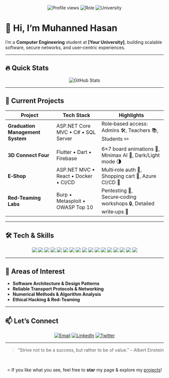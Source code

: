 <p align="center">
  <img src="https://komarev.com/ghpvc/?username=MOHANED8&color=blue" alt="Profile views" />  
  <img src="https://img.shields.io/badge/🎓-Computer%20Engineering-blue?style=flat-square" alt="Role" />
  <img src="https://img.shields.io/badge/🏫-Your%20University-orange?style=flat-square" alt="University" />
</p>

# 👋 Hi, I’m **Muhanned Hasan**

I’m a **Computer Engineering** student at **[Your University]**, building scalable software, secure networks, and user‑centric experiences.

---

## 🔥 Quick Stats

<p align="center">
  <img src="https://github-readme-stats.vercel.app/api?username=MOHANED8&show_icons=true&theme=dark&hide_title=true" alt="GitHub Stats" />
</p>

---

## 🚀 Current Projects

| Project                          | Tech Stack                         | Highlights                                                          |
|----------------------------------|------------------------------------|---------------------------------------------------------------------|
| **Graduation Management System** | ASP.NET Core MVC • C# • SQL Server | Role‑based access: Admins 🛠️, Teachers 📚, Students ✏️               |
| **3D Connect Four**              | Flutter • Dart • Firebase          | 6×7 board animations 🎨, Minimax AI 🤖, Dark/Light mode 🌗            |
| **E‑Shop**                       | ASP.NET MVC • React • Docker • CI/CD | Multi‑role auth 🔐, Shopping cart 🛒, Azure CI/CD 🚀                 |
| **Red‑Teaming Labs**             | Burp • Metasploit • OWASP Top 10   | Pentesting 🐞, Secure‑coding workshops 🔒, Detailed write‑ups 📝       |

---

## 🛠️ Tech & Skills

<p align="center">
  <!-- Core Languages -->
  <img src="https://img.shields.io/badge/C%23-239120?style=flat-square&logo=csharp" /> 
  <img src="https://img.shields.io/badge/Dart-0175C2?style=flat-square&logo=dart" /> 
  <img src="https://img.shields.io/badge/JavaScript-F7DF1E?style=flat-square&logo=javascript&logoColor=black" />
  <img src="https://img.shields.io/badge/Python-3776AB?style=flat-square&logo=python" />
  <img src="https://img.shields.io/badge/C++-00599C?style=flat-square&logo=c%2B%2B" />

  <!-- Frameworks & Tools -->
  <img src="https://img.shields.io/badge/ASP.NET-Core-512BD4?style=flat-square&logo=dotnet" />
  <img src="https://img.shields.io/badge/Flutter-02569B?style=flat-square&logo=flutter" />
  <img src="https://img.shields.io/badge/React-61DAFB?style=flat-square&logo=react&logoColor=black" />
  <img src="https://img.shields.io/badge/Node.js-339933?style=flat-square&logo=node.js&logoColor=white" />
  <img src="https://img.shields.io/badge/SQL_Server-CC2927?style=flat-square&logo=microsoft-sql-server" />
  <img src="https://img.shields.io/badge/MongoDB-47A248?style=flat-square&logo=mongodb" />

  <!-- DevOps & Practices -->
  <img src="https://img.shields.io/badge/Git-F05032?style=flat-square&logo=git" />
  <img src="https://img.shields.io/badge/Docker-2496ED?style=flat-square&logo=docker" />
  <img src="https://img.shields.io/badge/GitHub_Actions-2088FF?style=flat-square&logo=github-actions" />
  <img src="https://img.shields.io/badge/Agile-Scrum-green?style=flat-square" />
  <img src="https://img.shields.io/badge/TDD-blue?style=flat-square" />
  <img src="https://img.shields.io/badge/CI%2FCD-purple?style=flat-square" />
</p>

---

## 🎯 Areas of Interest

- **Software Architecture & Design Patterns**  
- **Reliable Transport Protocols & Networking**  
- **Numerical Methods & Algorithm Analysis**  
- **Ethical Hacking & Red‑Teaming**

---

## 📫 Let’s Connect

<p align="center">
  <a href="mailto:muhanned.hasan@yourdomain.com"><img src="https://img.shields.io/badge/Email-D14836?style=flat-square&logo=gmail&logoColor=white" alt="Email" /></a>
  <a href="https://www.linkedin.com/in/muhanned-hasan"><img src="https://img.shields.io/badge/LinkedIn-0077B5?style=flat-square&logo=linkedin&logoColor=white" alt="LinkedIn" /></a>
  <a href="https://twitter.com/muhanned_dev"><img src="https://img.shields.io/badge/Twitter-1DA1F2?style=flat-square&logo=twitter&logoColor=white" alt="Twitter" /></a>
</p>

---

> “Strive not to be a success, but rather to be of value.” – Albert Einstein

<br/>
<p align="center">
  ⭐️ If you like what you see, feel free to <strong>star</strong> my page & explore my <a href="https://github.com/MOHANED8?tab=repositories">projects</a>!
</p>
